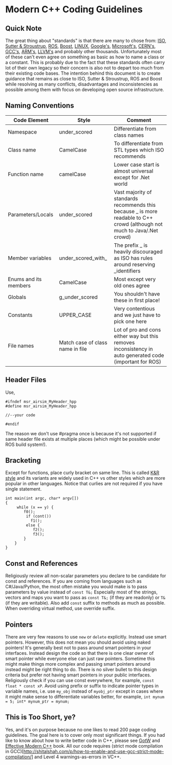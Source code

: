 # Modern C++ Coding Guidelines

## Quick Note

The great thing about "standards" is that there are many to chose from: [ISO](https://isocpp.org/wiki/faq/coding-standards), [Sutter &amp; Stroustrup](https://github.com/isocpp/CppCoreGuidelines/blob/master/CppCoreGuidelines.md), [ROS](http://wiki.ros.org/CppStyleGuide), [Boost](http://www.boost.org/doc/libs/1_34_0/more/lib_guide.htm), [LINUX](https://www.kernel.org/doc/Documentation/CodingStyle), [Google's](https://google.github.io/styleguide/cppguide.html), [Microsoft's](https://msdn.microsoft.com/en-us/library/888a6zcz.aspx), [CERN's](http://atlas-computing.web.cern.ch/atlas-computing/projects/qa/draft_guidelines.html), [GCC's](https://gcc.gnu.org/wiki/CppConventions), [ARM's](http://infocenter.arm.com/help/index.jsp?topic=/com.arm.doc.dui0475c/CJAJAJCJ.html), [LLVM's](http://llvm.org/docs/CodingStandards.html) and probably other thousands. Unfortunately most of these can't even agree on something as basic as how to name a class or a constant. This is probably due to the fact that these standards often carry lot of their own legacy so their concern is also not to depart too much from their existing code bases. The intention behind this document is to create guidance that remains as close to ISO, Sutter &amp; Stroustrup, ROS and Boost while resolving as many conflicts, disadvantages and inconsistencies as possible among them with focus on developing open source infrastructure.

## Naming Conventions

| **Code Element** | **Style** | **Comment** |
| --- | --- | --- |
| Namespace | under\_scored | Differentiate from class names |
| Class name | CamelCase | To differentiate from STL types which ISO recommends |
| Function name | camelCase | Lower case start is almost universal except for .Net world |
| Parameters/Locals | under\_scored | Vast majority of standards recommends this because \_ is more readable to C++ crowd (although not much to Java/.Net crowd) |
| Member variables | under\_scored\_with\_ | The prefix \_ is heavily discouraged as ISO has rules around reserving \_identifiers |
| Enums and its members | CamelCase | Most except very old ones agree |
| Globals | g\_under\_scored | You shouldn't have these in first place! |
| Constants | UPPER\_CASE | Very contentious and we just have to pick one here |
| File names | Match case of class name in file | Lot of pro and cons either way but this removes inconsistency in auto generated code (important for ROS) |

## Header Files

Use,

```
#ifndef msr_airsim_MyHeader_hpp
#define msr_airsim_MyHeader_hpp

//--your code

#endif
```

The reason we don't use #pragma once is because it's not supported if same header file exists at multiple places (which might be possible under ROS build system!).

## Bracketing

Except for functions, place curly bracket on same line. This is called [K&amp;R style](https://en.wikipedia.org/wiki/Indent_style#K.26R_style) and its variants are widely used in C++ vs other styles which are more popular in other languages. Notice that curlies are not required if you have single statement.

```
int main(int argc, char* argv[])
{
     while (x == y) {
        f0();
         if (cont())
           f1();
         else {
            f2();
            f3();
        }
    }
}
```

## Const and References

Religiously review all non-scalar parameters you declare to be candidate for const and references. If you are coming from languages such as C#/Java/Python, the most often mistake you would make is to pass parameters by value instead of `const T&;` Especially most of the strings, vectors and maps you want to pass as `const T&;` (if they are readonly) or `T&` (if they are writable). Also add `const` suffix to methods as much as possible. When overriding virtual method, use override suffix.

## Pointers

There are very few reasons to use `new` or `delete` explicitly. Instead use smart pointers. However, this does not mean you should avoid using naked pointers! It's generally best not to pass around smart pointers in your interfaces. Instead design the code so that there is one clear owner of smart pointer while everyone else can just raw pointers. Sometime this might make things more complex and passing smart pointers around instead might be right thing to do. There is no silver bullet to this design criteria but prefer not having smart pointers in your public interfaces. Religiously check if you can use const everywhere, for example, `const float * const xP`. Avoid using prefix or suffix to indicate pointer types in variable names, i.e. use `my_obj` instead of `myobj_ptr` except in cases where it might make sense to differentiate variables better, for example, `int mynum = 5; int* mynum_ptr = mynum;`

## This is Too Short, ye?

Yes, and it's on purpose because no one likes to read 200 page coding guidelines. The goal here is to cover only most significant things. If you had like to know about how to write better code in C++, please see [GotW](https://herbsutter.com/gotw/) and [Effective Modern C++](http://shop.oreilly.com/product/0636920033707.do) book. All our code requires (strict mode compilation in GCC)[http://shitalshah.com/p/how-to-enable-and-use-gcc-strict-mode-compilation/] and  Level 4 warnings-as-errors in VC++.
